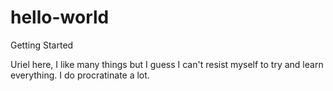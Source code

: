 # hello-world
Getting Started

Uriel here, I like many things but I guess I can't resist myself to try and learn everything.
I do procratinate a lot.
